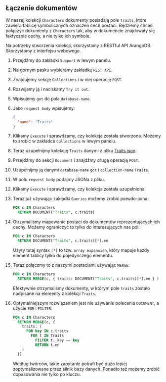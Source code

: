 ## Łączenie dokumentów

W naszej kolekcji `Characters` dokumenty posiadają pole `traits`, które zawiera tablicę symbolicznych oznaczeń cech postaci. Będziemy chcieli połączyć dokumenty z `Characters` tak, aby w dokumencie znajdowały się faktycznie cechy, a nie tylko ich symbole.

Na potrzeby stworzenia kolekcji, skorzystamy z RESTful API ArangoDB. Skorzystamy z interfejsu webowego.

1. Przejdźmy do zakładki `Support` w lewym panelu.
2. Na górnym pasku wybieramy zakładkę `REST API`.
3. Znajdujemy sekcję `Collections` i w niej operację `POST`.
4. Rozwijamy ją i naciskamy `Try it out`.
5. Wpisujemy `got` do pola `database-name`.
6. Jako `request body` wpisujemy:

   ```json
   {
     "name": "Traits"
   }
   ```

7. Klikamy `Execute` i sprawdzamy, czy kolekcja została stworzona. Możemy to zrobić w zakładce `Collections` w lewym panelu.

8. Teraz uzupełnijmy kolekcję `Traits` danymi z pliku [Traits.json](./Traits.json).
9. Przejdźmy do sekcji `Document` i znajdźmy drugą operację `POST`.
10. Uzupełnijmy ją danymi `database-name` `got` i `collection-name` `Traits`.
11. W polu `request body` podajmy JSONa z pliku.
12. Klikamy `Execute` i sprawdzamy, czy kolekcja została uzupełniona.
13. Teraz już używając zakładki `Queries` możemy zrobić pseudo-joina:
    ```sql
    FOR c IN Characters
      RETURN DOCUMENT("Traits", c.traits)
    ```
14. Otrzymaliśmy mapowanie postaci do dokumentów reprezentujących ich cechy. Możemy ograniczyć to tylko do interesujących nas pól:
    ```sql
    FOR c IN Characters
      RETURN DOCUMENT("Traits", c.traits)[*].en
    ```
    Użyty tutaj syntax `[*]` to tzw. `array expansion`, który mapuje każdy element tablicy tylko do pojedynczego elementu.
15. Teraz połączmy to z naszymi postaciami używając `MERGE`:
    ```sql
    FOR c IN Characters
      RETURN MERGE(c, { traits: DOCUMENT("Traits", c.traits)[*].en } )
    ```
    Efektywnie otrzymaliśmy dokumenty, w którym pole `traits` zostało nadpisane na elementy z kolekcji `Traits`.
16. Optymalniejszym rozwiązaniem jest nie używanie polecenia `DOCUMENT`, a użycie `FOR` i `FILTER`:
    ```sql
    FOR c IN Characters
      RETURN MERGE(c, {
        traits: (
          FOR key IN c.traits
            FOR t IN Traits
              FILTER t._key == key
              RETURN t.en
        )
      })
    ```
    Według twórców, takie zapytanie potrafi być dużo lepiej zoptymalizowane przez silnik bazy danych. Ponadto też możemy zrobić dopasowania nie tylko po kluczu.
